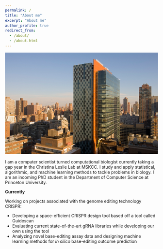 ```yaml
---
permalink: /
title: "About me"
excerpt: "About me"
author_profile: true
redirect_from: 
  - /about/
  - /about.html
---
```



![CLeslieLab](images/cleslielab.jpg)

I am a computer scientist turned computational biologist currently
taking a gap year in the Christina Leslie Lab at MSKCC. I study and
apply statistical, algorithmic, and machine learning methods to tackle
problems in biology. I am an incoming PhD student in the Department of
Computer Science at Princeton University.

**Currently** 

Working on projects associated with the genome editing technology
CRISPR:

* Developing a space-efficient CRISPR design tool based off a tool called Guidescan
* Evaluating current state-of-the-art gRNA libraries while developing our own using the tool
* Analyzing novel base-editing assay data and designing machine
learning methods for *in silico* base-editing outcome prediction
